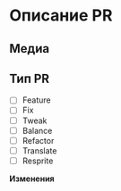 <!-- Текст между стрелками - это комментарии - они не будут видны в вашем PR. -->

# Описание PR
<!-- Опишите здесь ваш Pull Request (PR). Что он изменяет? На что еще это может повлиять? -->

## Медиа
<!-- Добавьте скриншоты/видео, для демонстрации вашего PR. Если ваш PR представляет собой визуальное изменение, добавьте скриншоты, иначе он может быть закрыт. -->

<!-- Место для вашего чек-листа, здесь можно составить список, к примеру того, что вы хотите сделать.
## Чек-лист

- [x] Я сделаю хорошее
-->

## Тип PR
<!-- Подходите ответственно к пометке этих пунктов, для этого необходимо поставить английскую "x" между квадратных скобок -->
- [ ] Feature
- [ ] Fix
- [ ] Tweak
- [ ] Balance
- [ ] Refactor
- [ ] Translate
- [ ] Resprite

**Изменения**
<!--
Здесь вы можете написать список изменений, который будет автоматически добавлен в игру, когда ваш PR будет принят
Для записей в списке изменений есть 4 значка: add, remove, tweak, fix. Думаю, вы сможете разобраться с остальным.

Вы можете поставить свой ник после символа :cl:, чтобы изменить ник, который будет отображаться в журнале изменений (в противном случае будет использоваться ник вашего аккаунта GitHub)
Например: ":cl: PuroSlavKing".

Как правило, в журналы изменений следует помещать только то, что действительно важно игрокам. Вещи вроде "Рефактор системы X, но изменений вы не увидите" - не должны быть в журнале изменений, эти изменения обычные игроки не смогут заметить.

При написании списка изменений НЕ считайте суффикс типа записи (например, add) "частью" предложения:
Плохо: - add: Хирургия может вырезать яйца.
Хорошо: - add: Добавлена хирургическая операция, которая позволяет вырезать яйца.
-->

<!-- Не забудьте убрать стрелки, что-бы changelog отображался, если вы считаете, что он нужен.
:cl: 
- add: Добавлено веселье.
- remove: Убрано веселье.
- tweak: Изменено веселье.
- fix: Исправлено веселье.
-->
